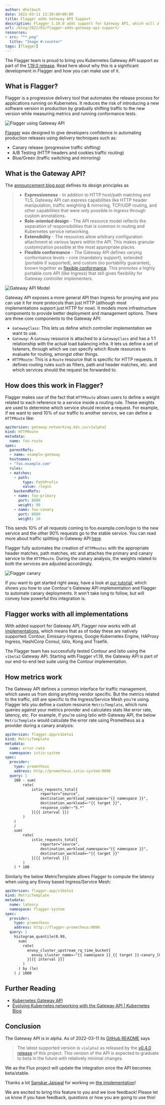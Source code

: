 ```yaml
---
author: dholbach
date: 2022-03-11 13:30:00+00:00
title: Flagger adds Gateway API Support
description: Flagger 1.19.0 adds support for Gateway API, which will allow us to support new Gateway API implementations seamlessly going forward. Check out the tutorial to see how you are going to benefit from this.
url: /blog/2022/03/flagger-adds-gateway-api-support/
resources:
- src: "**.png"
  title: "Image #:counter"
tags: [flagger]
---
```


The Flagger team is proud to bring you Kubernetes Gateway API support as
part of the [1.19.0 release](https://github.com/fluxcd/flagger/releases/tag/v1.19.0).
Read here about why this is a significant development in Flagger and how
you can make use of it.

## What is Flagger?

Flagger is a progressive delivery tool that automates the release process for applications running on Kubernetes.
It reduces the risk of introducing a new software version in production by gradually shifting traffic to the
new version while measuring metrics and running conformance tests.

![Flagger using Gateway API](featured-flagger-gatewayapi-canary.png)

[Flagger](https://github.com/fluxcd/flagger) was designed to give developers confidence in automating production
releases using delivery techniques such as:

- Canary release (progressive traffic shifting)
- A/B Testing (HTTP headers and cookies traffic routing)
- Blue/Green (traffic switching and mirroring)

## What is the Gateway API?

The [announcement blog
post](https://kubernetes.io/blog/2021/04/22/evolving-kubernetes-networking-with-the-gateway-api/)
defines its design principles as

> - **Expressiveness** - In addition to HTTP host/path matching and TLS,
>   Gateway API can express capabilities like HTTP header
>   manipulation, traffic weighting & mirroring, TCP/UDP routing, and
>   other capabilities that were only possible in Ingress through
>   custom annotations.
> - **Role-oriented design** - The API resource model reflects the
>   separation of responsibilities that is common in routing and
>   Kubernetes service networking.
> - **Extensibility** - The resources allow arbitrary configuration
>   attachment at various layers within the API. This makes granular
>   customization possible at the most appropriate places.
> - **Flexible conformance** - The Gateway API defines varying
>   conformance levels - core (mandatory support), extended (portable
>   if supported), and custom (no portability guarantee), known
>   together as [flexible
>   conformance](https://gateway-api.sigs.k8s.io/concepts/guidelines/#conformance).
>   This promotes a highly portable core API (like Ingress) that still
>   gives flexibility for Gateway controller implementers.

![Gateway API Model](api-model.png)

Gateway API exposes a more general API than Ingress for proxying and you
can use it for more protocols than just HTTP (although most
implementations support just HTTP for now). It models more
infrastructure components to provide better deployment and management
options. There are three core components to the Gateway API:

- `GatewayClass`: This lets us define which controller implementation we
  want to use.
- `Gateway`: A `Gateway` resource is attached to a `GatewayClass` and
  has a 1:1 relationship with the actual load balancing infra. It lets
  us define a set of listeners, through which we can specify which
  Route resources to evaluate for routing, amongst other things.
- `HTTPRoute`: This is a `Route` resource that is specific for HTTP
  requests. It defines routing rules such as filters, path and
  header matches, etc. and which services should the request be
  forwarded to.

## How does this work in Flagger?

Flagger makes use of the fact that `HTTPRoute` allows users to define a
weight related to each reference to a service inside a routing rule. These weights are used to determine
which service should receive a request. For example, if we want to send
10% of our traffic to another service, we can define a `HTTPRoute` like:

```yaml
apiVersion: gateway.networking.k8s.io/v1alpha2
kind: HTTPRoute
metadata:
  name: foo-route
spec:
  parentRefs:
  - name: example-gateway
  hostnames:
  - "foo.example.com"
  rules:
  - matches:
    - path:
        type: PathPrefix
        value: /login
    backendRefs:
    - name: foo-primary
      port: 8080
      weight: 90
    - name: foo-canary
      port: 8080
      weight: 10
```

This sends 10% of all requests coming to foo.example.com/login to the
new service and the other 90% requests go to the stable service. You can
read more about traffic splitting in Gateway API
[here](https://gateway-api.sigs.k8s.io/v1alpha2/guides/traffic-splitting/).

Flagger fully automates the creation of `HTTPRoutes` with the appropriate header matches,
path matches, etc and attaches the primary and canary service to the
`HTTPRoute`. During the canary analysis, the weights related to both the
services are adjusted accordingly.

![Flagger canary](flagger-canary-steps.png)

If you want to get started right away, have a look at [our
tutorial](https://docs.flagger.app/tutorials/gatewayapi-progressive-delivery),
which shows you how to use Contour's Gateway API implementation and Flagger to automate canary
deployments. It won't take long to follow, but will convey how powerful
this integration is.

## Flagger works with all implementations

With added support for Gateway API, Flagger now works with all
[implementations](https://gateway-api.sigs.k8s.io/implementations/),
which means that as of today these are natively supported: Contour,
Emissary-Ingress, Google Kubernetes Engine, HAProxy Ingress,
HashiCorp Consul, Istio, Kong and Traefik.

The Flagger team has successfully tested Contour and Istio using
the `v1beta2` Gateway API. Starting with Flagger v1.19, the Gateway API
is part of our end-to-end test suite using the Contour implementation.

## How metrics work

The Gateway API defines a common interface for traffic management, which
saves us from doing anything vendor specific. But the metrics related to
the traffic, still are specific to the Ingress/Service Mesh you're
using. Flagger lets you define a custom resource `MetricTemplate`,
which runs queries against your metrics provider and calculates stats
like error rate, latency, etc. For example, if you're using Istio with
Gateway API, the below `MetricTemplate` would calculate the error rate
using Prometheus as a provider during a canary analysis:

```yaml
apiVersion: flagger.app/v1beta1
kind: MetricTemplate
metadata:
  name: error-rate
  namespace: istio-system
spec:
  provider:
    type: prometheus
    address: http://prometheus.istio-system:9090
  query: |
    100 - sum(
        rate(
            istio_requests_total{
                reporter="source",
                destination_workload_namespace="{{ namespace }}",
                destination_workload=~"{{ target }}",
                response_code!~"5.*"
            }[{{ interval }}]
        )
    )
    /
    sum(
        rate(
            istio_requests_total{
                reporter="source",
                destination_workload_namespace="{{ namespace }}",
                destination_workload=~"{{ target }}"
            }[{{ interval }}]
        )
    ) * 100
```

Similarly the below MetricTemplate allows Flagger to compute the latency
when using any Envoy based Ingress/Service Mesh:

```yaml
apiVersion: flagger.app/v1beta1
kind: MetricTemplate
metadata:
  name: latency
  namespace: flagger-system
spec:
  provider:
    type: prometheus
    address: http://flagger-prometheus:9090
  query: |
    histogram_quantile(0.99,
      sum(
        rate(
          envoy_cluster_upstream_rq_time_bucket{
            envoy_cluster_name=~"{{ namespace }}_{{ target }}-canary_[0-9a-zA-Z-]+",
          }[{{ interval }}]
        )
      ) by (le)
    ) / 1000
```

## Further Reading

- [Kubernetes Gateway API](https://gateway-api.sigs.k8s.io/)
- [Evolving Kubernetes networking with the Gateway API \| Kubernetes
  Blog](https://kubernetes.io/blog/2021/04/22/evolving-kubernetes-networking-with-the-gateway-api/)

## Conclusion

The Gateway API is in alpha. As of 2022-03-11 its [GitHub
README](https://github.com/kubernetes-sigs/gateway-api#status)
says

> The latest supported version is `v1alpha2` as released by the [v0.4.0
> release](https://github.com/kubernetes-sigs/gateway-api/releases/tag/v0.4.0)
> of this project. This version of the API is expected to graduate to
> beta in the future with relatively minimal changes.

We as the Flux project will update the integration once the API becomes
beta/stable.

Thanks a lot [Sanskar Jaiswal](https://github.com/aryan9600) for working on [the
implementation](https://github.com/fluxcd/flagger/pull/1108)!

We are excited to bring this feature to you and we love feedback! Please
let us know if you have feedback, questions or how you are going to use
this!

